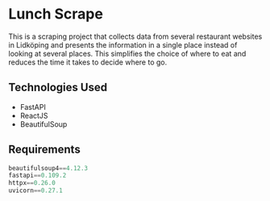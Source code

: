 # Lunch Scrape

This is a scraping project that collects data from several restaurant websites in Lidköping and presents the information in a single place instead of looking at several places. This simplifies the choice of where to eat and reduces the time it takes to decide where to go.

## Technologies Used

- FastAPI
- ReactJS
- BeautifulSoup

## Requirements
```python
beautifulsoup4==4.12.3
fastapi==0.109.2
httpx==0.26.0
uvicorn==0.27.1
```